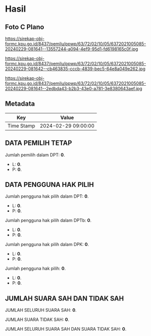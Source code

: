 # Hasil

## Foto C Plano

https://sirekap-obj-formc.kpu.go.id/8437/pemilu/ppwp/63/72/02/10/05/6372021005085-20240229-081641--13557244-a094-4ef9-95d1-fd6198165c0f.jpg

https://sirekap-obj-formc.kpu.go.id/8437/pemilu/ppwp/63/72/02/10/05/6372021005085-20240229-081642--cb463835-cccb-4839-bec5-64e8a049e262.jpg

https://sirekap-obj-formc.kpu.go.id/8437/pemilu/ppwp/63/72/02/10/05/6372021005085-20240229-081641--2edbda43-b2b3-43e0-a781-3e8380643aef.jpg


## Metadata

| Key        | Value               |
| ---------- | ------------------- |
| Time Stamp | 2024-02-29 09:00:00 |


## DATA PEMILIH TETAP

Jumlah pemilih dalam DPT: **0**.
 * L: **0**.
 * P: **0**.

## DATA PENGGUNA HAK PILIH

Jumlah pengguna hak pilih dalam DPT: **0**.
 * L: **0**.
 * P: **0**.

Jumlah pengguna hak pilih dalam DPTb: **0**.
 * L: **0**.
 * P: **0**.

Jumlah pengguna hak pilih dalam DPK: **0**.
 * L: **0**.
 * P: **0**.

Jumlah pengguna hak pilih: **0**.
 * L: **0**.
 * P: **0**.

## JUMLAH SUARA SAH DAN TIDAK SAH

JUMLAH SELURUH SUARA SAH: **0**.

JUMLAH SUARA TIDAK SAH: **0**.

JUMLAH SELURUH SUARA SAH DAN SUARA TIDAK SAH: **0**.


